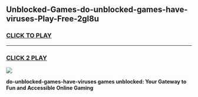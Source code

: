
## Unblocked-Games-do-unblocked-games-have-viruses-Play-Free-2gl8u
<h3>
<a href="https://premium76.site?title=do-unblocked-games-have-viruses&ref=09A">CLICK TO PLAY</a></h3>
<hr>

<h3>
<a href="https://premium76.site?title=do-unblocked-games-have-viruses&ref=09A">CLICK 2 PLAY</a>
  
</h3>

<a href="https://premium76.site?title=do-unblocked-games-have-viruses&ref=09A"><img src="https://clearcache.store/games.png"></a>


**do-unblocked-games-have-viruses games unblocked: Your Gateway to Fun and Accessible Online Gaming**
